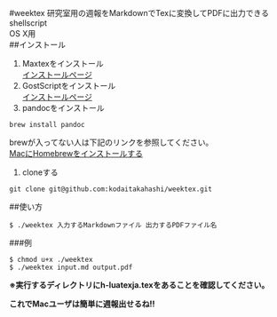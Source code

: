 #weektex
研究室用の週報をMarkdownでTexに変換してPDFに出力できるshellscript  
OS X用	
##インストール
1. Maxtexをインストール  
[インストールページ](http://tug.org/mactex/mirrorpage.html)  
1. GostScriptをインストール  
[インストールページ](http://pages.uoregon.edu/koch/)  
1. pandocをインストール  
```
brew install pandoc
```  
brewが入ってない人は下記のリンクを参照してください。  
[MacにHomebrewをインストールする](http://qiita.com/_daisuke/items/d3b2477d15ed2611a058)  
1. cloneする  
```
git clone git@github.com:kodaitakahashi/weektex.git
```  

##使い方  
```shell
$ ./weektex 入力するMarkdownファイル 出力するPDFファイル名
```
###例

```shell
$ chmod u+x ./weektex
$ ./weektex input.md output.pdf
```

 **※実行するディレクトリにh-luatexja.texをあることを確認してください。**  

 
**これでMacユーザは簡単に週報出せるね!!**
